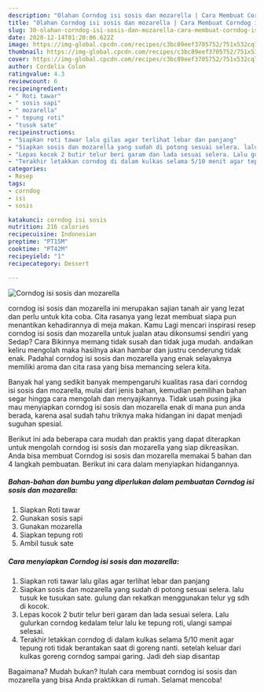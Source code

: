 ```yaml
---
description: "Olahan Corndog isi sosis dan mozarella | Cara Membuat Corndog isi sosis dan mozarella Yang Enak Dan Mudah"
title: "Olahan Corndog isi sosis dan mozarella | Cara Membuat Corndog isi sosis dan mozarella Yang Enak Dan Mudah"
slug: 30-olahan-corndog-isi-sosis-dan-mozarella-cara-membuat-corndog-isi-sosis-dan-mozarella-yang-enak-dan-mudah
date: 2020-12-14T01:20:06.622Z
image: https://img-global.cpcdn.com/recipes/c3bc89eef3705752/751x532cq70/corndog-isi-sosis-dan-mozarella-foto-resep-utama.jpg
thumbnail: https://img-global.cpcdn.com/recipes/c3bc89eef3705752/751x532cq70/corndog-isi-sosis-dan-mozarella-foto-resep-utama.jpg
cover: https://img-global.cpcdn.com/recipes/c3bc89eef3705752/751x532cq70/corndog-isi-sosis-dan-mozarella-foto-resep-utama.jpg
author: Cordelia Colon
ratingvalue: 4.3
reviewcount: 6
recipeingredient:
- " Roti tawar"
- " sosis sapi"
- " mozarella"
- " tepung roti"
- "tusuk sate"
recipeinstructions:
- "Siapkan roti tawar lalu gilas agar terlihat lebar dan panjang"
- "Siapkan sosis dan mozarella yang sudah di potong sesuai selera. lalu tusuk ke tusukan sate. gulung dan rekatkan menggunakan telur yg sdh di kocok."
- "Lepas kocok 2 butir telur beri garam dan lada sesuai selera. Lalu gulurkan corndog kedalam telur lalu ke tepung roti, ulangi sampai selesai."
- "Terakhir letakkan corndog di dalam kulkas selama 5/10 menit agar tepung roti tidak berantakan saat di goreng nanti. setelah keluar dari kulkas goreng corndog sampai garing. Jadi deh siap disantap"
categories:
- Resep
tags:
- corndog
- isi
- sosis

katakunci: corndog isi sosis 
nutrition: 216 calories
recipecuisine: Indonesian
preptime: "PT15M"
cooktime: "PT42M"
recipeyield: "1"
recipecategory: Dessert

---
```



![Corndog isi sosis dan mozarella](https://img-global.cpcdn.com/recipes/c3bc89eef3705752/751x532cq70/corndog-isi-sosis-dan-mozarella-foto-resep-utama.jpg)


corndog isi sosis dan mozarella ini merupakan sajian tanah air yang lezat dan perlu untuk kita coba. Cita rasanya yang lezat membuat siapa pun menantikan kehadirannya di meja makan.
Kamu Lagi mencari inspirasi resep corndog isi sosis dan mozarella untuk jualan atau dikonsumsi sendiri yang Sedap? Cara Bikinnya memang tidak susah dan tidak juga mudah. andaikan keliru mengolah maka hasilnya akan hambar dan justru cenderung tidak enak. Padahal corndog isi sosis dan mozarella yang enak selayaknya memiliki aroma dan cita rasa yang bisa memancing selera kita.



Banyak hal yang sedikit banyak mempengaruhi kualitas rasa dari corndog isi sosis dan mozarella, mulai dari jenis bahan, kemudian pemilihan bahan segar hingga cara mengolah dan menyajikannya. Tidak usah pusing jika mau menyiapkan corndog isi sosis dan mozarella enak di mana pun anda berada, karena asal sudah tahu triknya maka hidangan ini dapat menjadi suguhan spesial.


Berikut ini ada beberapa cara mudah dan praktis yang dapat diterapkan untuk mengolah corndog isi sosis dan mozarella yang siap dikreasikan. Anda bisa membuat Corndog isi sosis dan mozarella memakai 5 bahan dan 4 langkah pembuatan. Berikut ini cara dalam menyiapkan hidangannya.

<!--inarticleads1-->

##### Bahan-bahan dan bumbu yang diperlukan dalam pembuatan Corndog isi sosis dan mozarella:

1. Siapkan  Roti tawar
1. Gunakan  sosis sapi
1. Gunakan  mozarella
1. Siapkan  tepung roti
1. Ambil tusuk sate




<!--inarticleads2-->

##### Cara menyiapkan Corndog isi sosis dan mozarella:

1. Siapkan roti tawar lalu gilas agar terlihat lebar dan panjang
1. Siapkan sosis dan mozarella yang sudah di potong sesuai selera. lalu tusuk ke tusukan sate. gulung dan rekatkan menggunakan telur yg sdh di kocok.
1. Lepas kocok 2 butir telur beri garam dan lada sesuai selera. Lalu gulurkan corndog kedalam telur lalu ke tepung roti, ulangi sampai selesai.
1. Terakhir letakkan corndog di dalam kulkas selama 5/10 menit agar tepung roti tidak berantakan saat di goreng nanti. setelah keluar dari kulkas goreng corndog sampai garing. Jadi deh siap disantap




Bagaimana? Mudah bukan? Itulah cara membuat corndog isi sosis dan mozarella yang bisa Anda praktikkan di rumah. Selamat mencoba!
